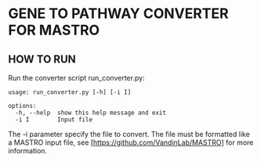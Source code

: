 # GENE TO PATHWAY CONVERTER FOR MASTRO
## HOW TO RUN
Run the converter script run_converter.py:
```
usage: run_converter.py [-h] [-i I]

options:
  -h, --help  show this help message and exit
  -i I        Input file
```
The -i parameter specify the file to convert. The file must be formatted like a MASTRO input file, see [https://github.com/VandinLab/MASTRO] for more information.

